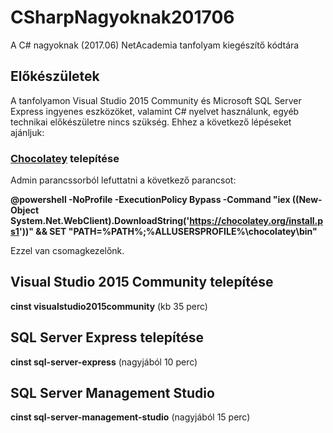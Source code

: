# CSharpNagyoknak201706
A C# nagyoknak (2017.06) NetAcademia tanfolyam kiegészítő kódtára

## Előkészületek 
A tanfolyamon Visual Studio 2015 Community és Microsoft SQL Server Express ingyenes eszközöket, valamint C# nyelvet használunk, egyéb technikai előkészületre nincs szükség. Ehhez a következő lépéseket ajánljuk:

### [Chocolatey](https://chocolatey.org) telepítése
Admin parancssorból lefuttatni a következő parancsot:

**@powershell -NoProfile -ExecutionPolicy Bypass -Command "iex ((New-Object System.Net.WebClient).DownloadString('https://chocolatey.org/install.ps1'))" && SET "PATH=%PATH%;%ALLUSERSPROFILE%\chocolatey\bin"**

Ezzel van csomagkezelőnk.

## Visual Studio 2015 Community telepítése

**cinst visualstudio2015community** (kb 35 perc)

## SQL Server Express telepítése

**cinst sql-server-express** (nagyjából 10 perc)

## SQL Server Management Studio

**cinst sql-server-management-studio** (nagyjából 15 perc)
